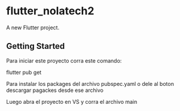 # flutter_nolatech2

A new Flutter project.

## Getting Started

Para iniciar este proyecto corra este comando:

flutter pub get

Para instalar los packages del archivo pubspec.yaml o dele al boton descargar pagackes desde ese archivo

Luego abra el proyecto en VS y corra el archivo main
